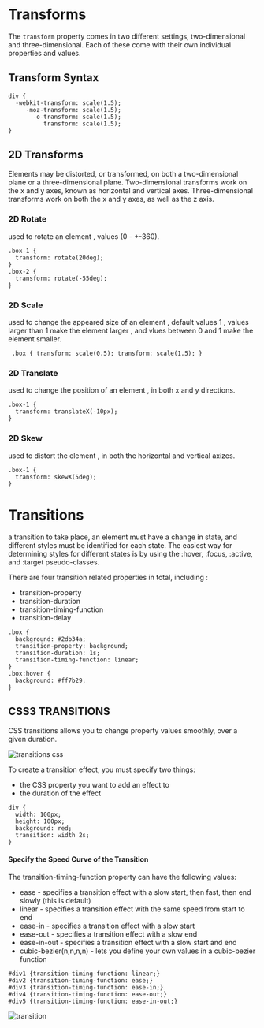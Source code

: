# Transforms
The `transform` property comes in two different settings, two-dimensional and three-dimensional. Each of these come with their own individual properties and values.

## Transform Syntax
```
div {
  -webkit-transform: scale(1.5);
     -moz-transform: scale(1.5);
       -o-transform: scale(1.5);
          transform: scale(1.5);
}

```

## 2D Transforms
Elements may be distorted, or transformed, on both a two-dimensional plane or a three-dimensional plane. Two-dimensional transforms work on the x and y axes, known as horizontal and vertical axes. Three-dimensional transforms work on both the x and y axes, as well as the z axis. 

### 2D Rotate
used to rotate an element , values (0 - +-360).

```
.box-1 {
  transform: rotate(20deg);
}
.box-2 {
  transform: rotate(-55deg);
}

```

### 2D Scale
used to change the appeared size of an element , default values 1 , values larger than 1 make the element larger , and vlues between 0 and 1 make the element smaller.

```
 .box { transform: scale(0.5); transform: scale(1.5); }
```

### 2D Translate
used to change the position of an element , in both x and y directions.

```
.box-1 {
  transform: translateX(-10px);
}
```

### 2D Skew
used to distort the element , in both the horizontal and vertical axizes.

```
.box-1 {
  transform: skewX(5deg);
}
```

# Transitions

a transition to take place, an element must have a change in state, and different styles must be identified for each state. The easiest way for determining styles for different states is by using the :hover, :focus, :active, and :target pseudo-classes.

There are four transition related properties in total, including :
* transition-property
* transition-duration
* transition-timing-function
* transition-delay

```
.box {
  background: #2db34a;
  transition-property: background;
  transition-duration: 1s;
  transition-timing-function: linear;
}
.box:hover {
  background: #ff7b29;
}
```

## CSS3 TRANSITIONS
CSS transitions allows you to change property values smoothly, over a given duration.

![transitions css](https://miro.medium.com/max/900/1*_6MfwckxNfQTca9SiG8MdQ.png)

To create a transition effect, you must specify two things:

* the CSS property you want to add an effect to
* the duration of the effect

```
div {
  width: 100px;
  height: 100px;
  background: red;
  transition: width 2s;
}
```

#### Specify the Speed Curve of the Transition
The transition-timing-function property can have the following values:

* ease - specifies a transition effect with a slow start, then fast, then end slowly (this is default)
* linear - specifies a transition effect with the same speed from start to end
* ease-in - specifies a transition effect with a slow start
* ease-out - specifies a transition effect with a slow end
* ease-in-out - specifies a transition effect with a slow start and end
* cubic-bezier(n,n,n,n) - lets you define your own values in a cubic-bezier function


```
#div1 {transition-timing-function: linear;}
#div2 {transition-timing-function: ease;}
#div3 {transition-timing-function: ease-in;}
#div4 {transition-timing-function: ease-out;}
#div5 {transition-timing-function: ease-in-out;}
```


![transition](https://coursework.vschool.io/content/images/size/w2000/2016/08/transition_example2.png)

